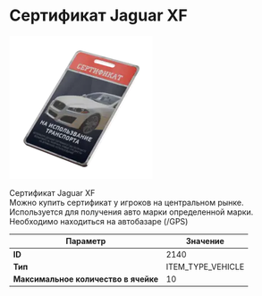 # Сертификат Jaguar XF

![Item Image](../img/2140.webp?raw=true)

Сертификат Jaguar XF<br>Можно купить сертификат у игроков на центральном рынке.<br>Используется для получения авто марки определенной марки.<br>Необходимо находиться на автобазаре (/GPS)


| Параметр | Значение |
|----------|----------|
| **ID** | 2140 |
| **Тип** | ITEM_TYPE_VEHICLE |
| **Максимальное количество в ячейке** | 10 |

